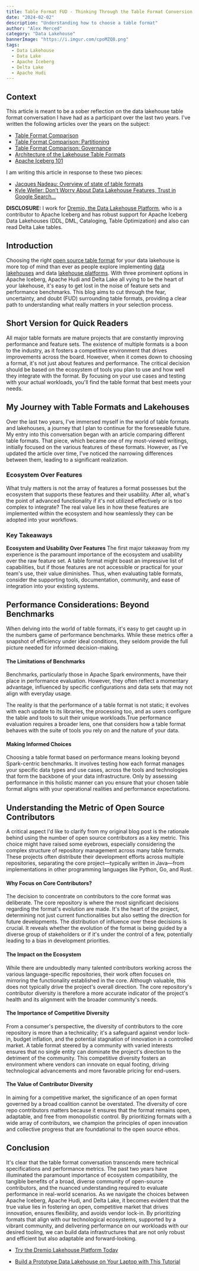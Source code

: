 ```yaml
---
title: Table Format FUD - Thinking Through the Table Format Conversion (Apache Iceberg, Apache Hudi, Delta Lake)
date: "2024-02-02"
description: "Understanding how to choose a table format"
author: "Alex Merced"
category: "Data Lakehouse"
bannerImage: "https://i.imgur.com/cpoMZQ8.png"
tags:
  - Data Lakehouse
  - Data Lake
  - Apache Iceberg
  - Delta Lake
  - Apache Hudi
---
```


## Context

This article is meant to be a sober reflection on the data lakehouse table format conversation I have had as a participant over the last two years. I've written the following articles over the years on the subject:

- [Table Format Comparison](https://www.dremio.com/subsurface/comparison-of-data-lake-table-formats-iceberg-hudi-and-delta-lake/?utm_source=blogs&utm_medium=external&utm_content=content&utm_campaign=alexmercedcontent&utm_term=iceberg+lakehouse+nessie)
- [Table Format Comparison: Partitioning](https://www.dremio.com/subsurface/table-format-partitioning-comparison/?utm_source=blogs&utm_medium=external&utm_content=content&utm_campaign=alexmercedcontent&utm_term=iceberg+lakehouse+nessie)
- [Table Format Comparison: Governance](https://www.dremio.com/subsurface/table-format-governance-and-community-contributions-apache-iceberg-apache-hudi-and-delta-lake/?utm_source=blogs&utm_medium=external&utm_content=content&utm_campaign=alexmercedcontent&utm_term=iceberg+lakehouse+nessie)
- [Architecture of the Lakehouse Table Formats](https://www.dremio.com/blog/exploring-the-architecture-of-apache-iceberg-delta-lake-and-apache-hudi/?utm_source=blogs&utm_medium=external&utm_content=content&utm_campaign=alexmercedcontent&utm_term=iceberg+lakehouse+nessie)
- [Apache Iceberg 101](https://www.dremio.com/blog/apache-iceberg-101-your-guide-to-learning-apache-iceberg-concepts-and-practices/?utm_source=blogs&utm_medium=external&utm_content=content&utm_campaign=alexmercedcontent&utm_term=iceberg+lakehouse+nessie)

I am writing this article in response to these two pieces:
- [Jacques Nadeau: Overview of state of table formats](https://www.linkedin.com/posts/jacquesnadeau_deltalake-apacheiceberg-activity-7158331703898337283-KK-L?utm_source=share&utm_medium=member_desktop)
- [Kyle Weller: Don’t Worry About Data Lakehouse Features, Trust in Google Search…](https://medium.com/@kywe665/dont-worry-about-data-lakehouse-features-trust-in-google-search-5d8d13675680)

**DISCLOSURE:** I work for [Dremio, the Data Lakehouse Platform](https://www.dremio.com/solutions/data-lakehouse/), who is a contributor to Apache Iceberg and has robust support for Apache Iceberg Data Lakehouses (DDL, DML, Cataloging, Table Optimization) and also can read Delta Lake tables.

## Introduction
Choosing the right [open source table format](https://www.dremio.com/blog/open-source-and-the-data-lakehouse-apache-arrow-apache-iceberg-nessie-and-dremio/) for your data lakehouse is more top of mind than ever as people explore implementing [data lakehouses](https://www.dremio.com/blog/why-lakehouse-why-now-what-is-a-data-lakehouse-and-how-to-get-started/) and data [lakehouse platforms](https://www.dremio.com/blog/what-is-a-data-lakehouse-platform/). With three prominent options in Apache Iceberg, Apache Hudi and Delta Lake all vying to be the heart of your lakehouse, it's easy to get lost in the noise of feature sets and performance benchmarks. This blog aims to cut through the fear, uncertainty, and doubt (FUD) surrounding table formats, providing a clear path to understanding what really matters in your selection process.

## Short Version for Quick Readers
All major table formats are mature projects that are constantly improving performance and feature sets. The existence of multiple formats is a boon to the industry, as it fosters a competitive environment that drives improvements across the board. However, when it comes down to choosing a format, it's not just about features and performance. The critical decision should be based on the ecosystem of tools you plan to use and how well they integrate with the format. By focusing on your use cases and testing with your actual workloads, you'll find the table format that best meets your needs.

## My Journey with Table Formats and Lakehouses
Over the last two years, I've immersed myself in the world of table formats and lakehouses, a journey that I plan to continue for the foreseeable future. My entry into this conversation began with an article comparing different table formats. That piece, which became one of my most-viewed writings, initially focused on the various features of these formats. However, as I've updated the article over time, I've noticed the narrowing differences between them, leading to a significant realization.

### Ecosystem Over Features
What truly matters is not the array of features a format possesses but the ecosystem that supports these features and their usability. After all, what's the point of advanced functionality if it's not utilized effectively or is too complex to integrate? The real value lies in how these features are implemented within the ecosystem and how seamlessly they can be adopted into your workflows.

### Key Takeaways
**Ecosystem and Usability Over Features**
The first major takeaway from my experience is the paramount importance of the ecosystem and usability over the raw feature set. A table format might boast an impressive list of capabilities, but if those features are not accessible or practical for your team's use, their value diminishes. Thus, when evaluating table formats, consider the supporting tools, documentation, community, and ease of integration into your existing systems.

## Performance Considerations: Beyond Benchmarks

When delving into the world of table formats, it's easy to get caught up in the numbers game of performance benchmarks. While these metrics offer a snapshot of efficiency under ideal conditions, they seldom provide the full picture needed for informed decision-making.

#### The Limitations of Benchmarks
Benchmarks, particularly those in Apache Spark environments, have their place in performance evaluation. However, they often reflect a momentary advantage, influenced by specific configurations and data sets that may not align with everyday usage. 

The reality is that the performance of a table format is not static; it evolves with each update to its libraries, the processing too, and as users configure the table and tools to suit their unique workloads.True performance evaluation requires a broader lens, one that considers how a table format behaves with the suite of tools you rely on and the nature of your data.

#### Making Informed Choices
Choosing a table format based on performance means looking beyond Spark-centric benchmarks. It involves testing how each format manages your specific data types and use cases, across the tools and technologies that form the backbone of your data infrastructure. Only by assessing performance in this holistic manner can you ensure that your chosen table format aligns with your operational realities and performance expectations.

## Understanding the Metric of Open Source Contributors

A critical aspect I'd like to clarify from my original blog post is the rationale behind using the number of open source contributors as a key metric. This choice might have raised some eyebrows, especially considering the complex structure of repository management across many table formats. These projects often distribute their development efforts across multiple repositories, separating the core project—typically written in Java—from implementations in other programming languages like Python, Go, and Rust.

#### Why Focus on Core Contributors?
The decision to concentrate on contributors to the core format was deliberate. The core repository is where the most significant decisions regarding the format's evolution are made. It's the heart of the project, determining not just current functionalities but also setting the direction for future developments. The distribution of influence over these decisions is crucial. It reveals whether the evolution of the format is being guided by a diverse group of stakeholders or if it's under the control of a few, potentially leading to a bias in development priorities.

#### The Impact on the Ecosystem
While there are undoubtedly many talented contributors working across the various language-specific repositories, their work often focuses on mirroring the functionality established in the core. Although valuable, this does not typically drive the project's overall direction. The core repository's contributor diversity is therefore a more accurate indicator of the project's health and its alignment with the broader community's needs.

#### The Importance of Competitive Diversity
From a consumer's perspective, the diversity of contributors to the core repository is more than a technicality; it's a safeguard against vendor lock-in, budget inflation, and the potential stagnation of innovation in a controlled market. A table format steered by a community with varied interests ensures that no single entity can dominate the project's direction to the detriment of the community. This competitive diversity fosters an environment where vendors can innovate on equal footing, driving technological advancements and more favorable pricing for end-users.

#### The Value of Contributor Diversity
In aiming for a competitive market, the significance of an open format governed by a broad coalition cannot be overstated. The diversity of core repo contributors matters because it ensures that the format remains open, adaptable, and free from monopolistic control. By prioritizing formats with a wide array of contributors, we champion the principles of open innovation and collective progress that are foundational to the open source ethos.

## Conclusion

It's clear that the table format conversation transcends mere technical specifications and performance metrics. The past two years have illuminated the paramount importance of ecosystem compatibility, the tangible benefits of a broad, diverse community of open-source contributors, and the nuanced understanding required to evaluate performance in real-world scenarios. As we navigate the choices between Apache Iceberg, Apache Hudi, and Delta Lake, it becomes evident that the true value lies in fostering an open, competitive market that drives innovation, ensures flexibility, and avoids vendor lock-in. By prioritizing formats that align with our technological ecosystems, supported by a vibrant community, and delivering performance on our workloads with our desired tooling, we can build data infrastructures that are not only robust and efficient but also adaptable and forward-looking. 

- [Try the Dremio Lakehouse Platform Today](https://bit.ly/am-dremio-get-started-external-blog)

- [Build a Prototype Data Lakehouse on Your Laptop with This Tutorial](https://bit.ly/am-dremio-lakehouse-laptop)